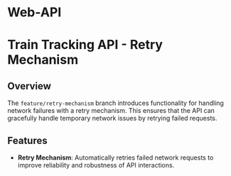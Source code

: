 # Web-API
# Train Tracking API - Retry Mechanism

## Overview

The `feature/retry-mechanism` branch introduces functionality for handling network failures with a retry mechanism. This ensures that the API can gracefully handle temporary network issues by retrying failed requests.

## Features

- **Retry Mechanism**: Automatically retries failed network requests to improve reliability and robustness of API interactions.
